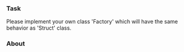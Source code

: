### Task
Please implement your own class 'Factory' which will have the same behavior as 'Struct' class.

### About
